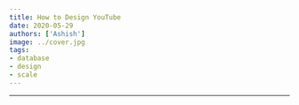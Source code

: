 ```yaml
---
title: How to Design YouTube
date: 2020-05-29
authors: ['Ashish']
image: ../cover.jpg
tags:
- database
- design
- scale
---
```



















---